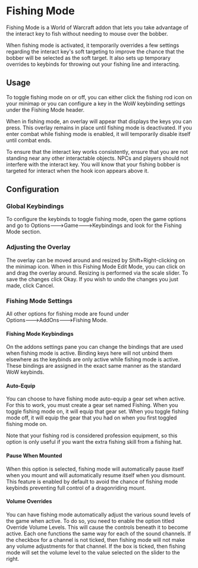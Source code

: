 # Fishing Mode

Fishing Mode is a World of Warcraft addon that lets you take advantage of the interact key to fish without needing to mouse over the bobber.

When fishing mode is activated, it temporarily overrides a few settings regarding the interact key's soft targeting to improve the chance that the bobber will be selected as the soft target. It also sets up temporary overrides to keybinds for throwing out your fishing line and interacting.

## Usage

To toggle fishing mode on or off, you can either click the fishing rod icon on your minimap or you can configure a key in the WoW keybinding settings under the Fishing Mode header.

When in fishing mode, an overlay will appear that displays the keys you can press. This overlay remains in place until fishing mode is deactivated. If you enter combat while fishing mode is enabled, it will temporarily disable itself until combat ends.

To ensure that the interact key works consistently, ensure that you are not standing near any other interactable objects. NPCs and players should not interfere with the interact key. You will know that your fishing bobber is targeted for interact when the hook icon appears above it.

## Configuration

### Global Keybindings

To configure the keybinds to toggle fishing mode, open the game options and go to Options🡒Game🡒Keybindings and look for the Fishing Mode section.

### Adjusting the Overlay

The overlay can be moved around and resized by Shift+Right-clicking on the minimap icon. When in this Fishing Mode Edit Mode, you can click on and drag the overlay around. Resizing is performed via the scale slider. To save the changes click Okay. If you wish to undo the changes you just made, click Cancel.

### Fishing Mode Settings

All other options for fishing mode are found under Options🡒AddOns🡒Fishing Mode.

#### Fishing Mode Keybindings

On the addons settings pane you can change the bindings that are used when fishing mode is active. Binding keys here will not unbind them elsewhere as the keybinds are only active while fishing mode is active. These bindings are assigned in the exact same manner as the standard WoW keybinds.

#### Auto-Equip

You can choose to have fishing mode auto-equip a gear set when active. For this to work, you must create a gear set named Fishing. When you toggle fishing mode on, it will equip that gear set. When you toggle fishing mode off, it will equip the gear that you had on when you first toggled fishing mode on.

Note that your fishing rod is considered profession equipment, so this option is only useful if you want the extra fishing skill from a fishing hat.

#### Pause When Mounted

When this option is selected, fishing mode will automatically pause itself when you mount and will automatically resume itself when you dismount. This feature is enabled by default to avoid the chance of fishing mode keybinds preventing full control of a dragonriding mount.

#### Volume Overrides

You can have fishing mode automatically adjust the various sound levels of the game when active. To do so, you need to enable the option titled Override Volume Levels. This will cause the controls beneath it to become active. Each one functions the same way for each of the sound channels. If the checkbox for a channel is not ticked, then fishing mode will not make any volume adjustments for that channel. If the box is ticked, then fishing mode will set the volume level to the value selected on the slider to the right. 
